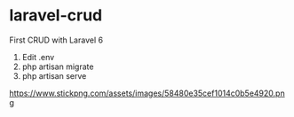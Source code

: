 # laravel-crud
First CRUD with Laravel 6

1. Edit .env
2. php artisan migrate
3. php artisan serve

https://www.stickpng.com/assets/images/58480e35cef1014c0b5e4920.png
